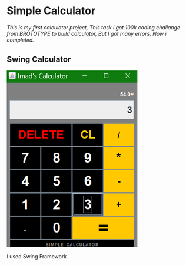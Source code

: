 # Simple Calculator
###### This is my first calculator project, This task i got 100k coding challange from BROTOTYPE to build calculator, But I got many errors, Now i completed.

## Swing Calculator

![alt text](https://github.com/Imad-Ibrahim-K/Swing-calculator/blob/main/image/Calculator.png)

I used Swing Framework
